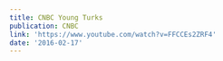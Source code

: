 ```yaml
---
title: CNBC Young Turks
publication: CNBC
link: 'https://www.youtube.com/watch?v=FFCCEs2ZRF4'
date: '2016-02-17'
---
```


